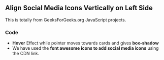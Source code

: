 ## Align Social Media Icons Vertically on Left Side

This is totally from GeeksForGeeks.org JavaScript projects.
<br />

### Code

- **Hover** Effect while pointer moves towards cards and gives **box-shadow**
- We have used the **font awesome icons to add social media icons** using the CDN link.
